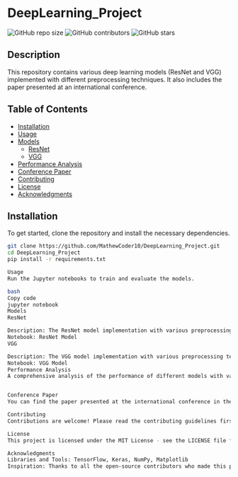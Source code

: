 # DeepLearning_Project

![GitHub repo size](https://img.shields.io/github/repo-size/MathewCoder10/DeepLearning_Project)
![GitHub contributors](https://img.shields.io/github/contributors/MathewCoder10/DeepLearning_Project)
![GitHub stars](https://img.shields.io/github/stars/MathewCoder10/DeepLearning_Project?style=social)

## Description
This repository contains various deep learning models (ResNet and VGG) implemented with different preprocessing techniques. It also includes the paper presented at an international conference.

## Table of Contents
- [Installation](#installation)
- [Usage](#usage)
- [Models](#models)
  - [ResNet](#resnet)
  - [VGG](#vgg)
- [Performance Analysis](#performance-analysis)
- [Conference Paper](#conference-paper)
- [Contributing](#contributing)
- [License](#license)
- [Acknowledgments](#acknowledgments)

## Installation
To get started, clone the repository and install the necessary dependencies.

```bash
git clone https://github.com/MathewCoder10/DeepLearning_Project.git
cd DeepLearning_Project
pip install -r requirements.txt

Usage
Run the Jupyter notebooks to train and evaluate the models.

bash
Copy code
jupyter notebook
Models
ResNet

Description: The ResNet model implementation with various preprocessing techniques.
Notebook: ResNet Model
VGG

Description: The VGG model implementation with various preprocessing techniques.
Notebook: VGG Model
Performance Analysis
A comprehensive analysis of the performance of different models with various preprocessing techniques.


Conference Paper
You can find the paper presented at the international conference in the docs/papers folder.

Contributing
Contributions are welcome! Please read the contributing guidelines first.

License
This project is licensed under the MIT License - see the LICENSE file for details.

Acknowledgments
Libraries and Tools: TensorFlow, Keras, NumPy, Matplotlib
Inspiration: Thanks to all the open-source contributors who made this project possible.
